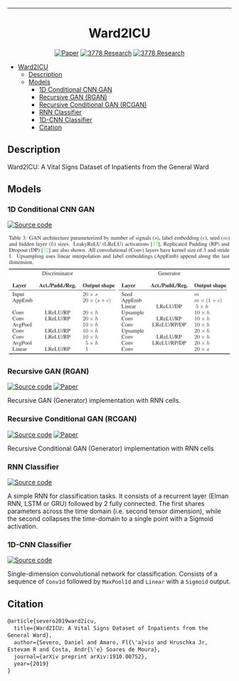---   
<div align="center">
 
# Ward2ICU


[![Paper](http://img.shields.io/badge/paper-arxiv.1910.00752-B31B1B.svg)](https://arxiv.org/abs/1910.00752)
[![3778 Research](http://img.shields.io/badge/3778-Research-4b44ce.svg)](https://research.3778.care/projects/privacy/)
[![3778 Research](http://img.shields.io/badge/3778-Survey-4b44ce.svg)](https://forms.gle/e2asYSVaiuPUUCKu8)

</div>

<!--ts-->
   * [Ward2ICU](#ward2icu)
      * [Description](#description)
      * [Models](#models)
         * [1D Conditional CNN GAN](#1d-conditional-cnn-gan)
         * [Recursive GAN (RGAN)](#recursive-gan-rgan)
         * [Recursive Conditional GAN (RCGAN)](#recursive-conditional-gan-rcgan)
         * [RNN Classifier](#rnn-classifier)
         * [1D-CNN Classifier](#1d-cnn-classifier)
         * [Citation](#citation)

<!-- Added by: severo, at: Tue Oct 22 03:59:12 -03 2019 -->

<!--te-->
 
## Description
Ward2ICU: A Vital Signs Dataset of Inpatients from the General Ward

## Models

### 1D Conditional CNN GAN
[![Source code](https://img.shields.io/badge/code-PyTorch-009900.svg)](https://github.com/3778/data-synthesis/blob/master/ward2icu/models/cnngan.py)

![Table 3](assets/table3.png)

### Recursive GAN (RGAN)
[![Source code](https://img.shields.io/badge/code-PyTorch-009900.svg)](https://github.com/3778/data-synthesis/blob/master/ward2icu/models/rgan.py)
[![Paper](http://img.shields.io/badge/paper-arxiv.1706.02633-B31B1B.svg)](https://arxiv.org/abs/1706.02633)

Recursive GAN (Generator) implementation with RNN cells.

### Recursive Conditional GAN (RCGAN)
[![Source code](https://img.shields.io/badge/code-PyTorch-009900.svg)](https://github.com/3778/data-synthesis/blob/master/ward2icu/models/rcgan.py)
[![Paper](http://img.shields.io/badge/paper-arxiv.1706.02633-B31B1B.svg)](https://arxiv.org/abs/1706.02633)

Recursive Conditional GAN (Generator) implementation with RNN cells

### RNN Classifier
[![Source code](https://img.shields.io/badge/code-PyTorch-009900.svg)](https://github.com/3778/data-synthesis/blob/master/ward2icu/models/classifiers.py)

A simple RNN for classification tasks. It consists of a recurrent layer (Elman RNN, LSTM or GRU) followed by 2 fully connected. The first shares parameters across the time domain (i.e. second tensor dimension), while the second collapses the time-domain to a single point with a Sigmoid activation.

### 1D-CNN Classifier
[![Source code](https://img.shields.io/badge/code-PyTorch-009900.svg)](https://github.com/3778/data-synthesis/blob/master/ward2icu/models/classifiers.py)

Single-dimension convolutional network for classification. Consists of a sequence of `Conv1d` followed by `MaxPool1d` and `Linear` with a `Sigmoid` output.

## Citation   
```
@article{severo2019ward2icu,
  title={Ward2ICU: A Vital Signs Dataset of Inpatients from the General Ward},
  author={Severo, Daniel and Amaro, Fl{\'a}vio and Hruschka Jr, Estevam R and Costa, Andr{\'e} Soares de Moura},
  journal={arXiv preprint arXiv:1910.00752},
  year={2019}
}
```
